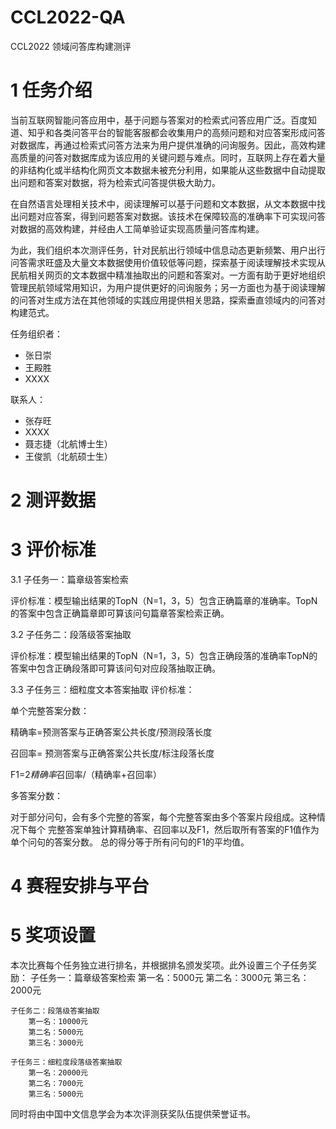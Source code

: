 # CCL2022-QA
CCL2022 领域问答库构建测评


# 1 任务介绍

当前互联网智能问答应用中，基于问题与答案对的检索式问答应用广泛。百度知道、知乎和各类问答平台的智能客服都会收集用户的高频问题和对应答案形成问答对数据库，再通过检索式问答方法来为用户提供准确的问询服务。因此，高效构建高质量的问答对数据库成为该应用的关键问题与难点。同时，互联网上存在着大量的非结构化或半结构化网页文本数据未被充分利用，如果能从这些数据中自动提取出问题和答案对数据，将为检索式问答提供极大助力。

在自然语言处理相关技术中，阅读理解可以基于问题和文本数据，从文本数据中找出问题对应答案，得到问题答案对数据。该技术在保障较高的准确率下可实现问答对数据的高效构建，并经由人工简单验证实现高质量问答库构建。

为此，我们组织本次测评任务，针对民航出行领域中信息动态更新频繁、用户出行问答需求旺盛及大量文本数据使用价值较低等问题，探索基于阅读理解技术实现从民航相关网页的文本数据中精准抽取出的问题和答案对。一方面有助于更好地组织管理民航领域常用知识，为用户提供更好的问询服务；另一方面也为基于阅读理解的问答对生成方法在其他领域的实践应用提供相关思路，探索垂直领域内的问答对构建范式。

任务组织者：
- 张日崇
- 王殿胜
- XXXX

联系人：
- 张存旺
- XXXX
- 聂志捷（北航博士生）
- 王俊凯（北航硕士生）


# 2 测评数据

# 3 评价标准

3.1 子任务一：篇章级答案检索

评价标准：模型输出结果的TopN（N=1，3，5）包含正确篇章的准确率。TopN的答案中包含正确篇章即可算该问句篇章答案检索正确。

3.2 子任务二：段落级答案抽取

评价标准：模型输出结果的TopN（N=1，3，5）包含正确段落的准确率TopN的答案中包含正确段落即可算该问句对应段落抽取正确。

3.3 子任务三：细粒度文本答案抽取
  评价标准： 

单个完整答案分数： 

精确率=预测答案与正确答案公共长度/预测段落长度

召回率= 预测答案与正确答案公共长度/标注段落长度 

F1=2*精确率*召回率/（精确率+召回率） 

多答案分数： 

对于部分问句，会有多个完整的答案，每个完整答案由多个答案片段组成。这种情况下每个	完整答案单独计算精确率、召回率以及F1，然后取所有答案的F1值作为单个问句的答案分数。	总的得分等于所有问句的F1的平均值。


# 4 赛程安排与平台

# 5 奖项设置

本次比赛每个任务独立进行排名，并根据排名颁发奖项。此外设置三个子任务奖励：
	子任务一：篇章级答案检索
    	第一名：5000元
    	第二名：3000元
		第三名：2000元

	子任务二：段落级答案抽取
		第一名：10000元
		第二名：5000元
		第三名：3000元

	子任务三：细粒度段落级答案抽取
		第一名：20000元
		第二名：7000元
		第三名：5000元

同时将由中国中文信息学会为本次评测获奖队伍提供荣誉证书。
